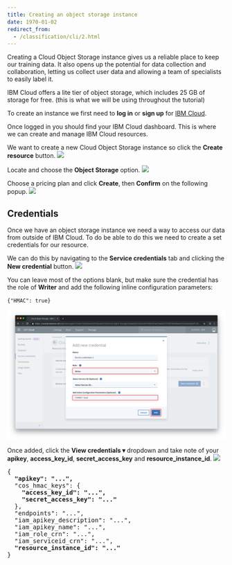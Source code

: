 ```yaml
---
title: Creating an object storage instance
date: 1970-01-02
redirect_from:
  - /classification/cli/2.html
---
```

Creating a Cloud Object Storage instance gives us a reliable place to keep our training data. It also opens up the potential for data collection and collaboration, letting us collect user data and allowing a team of specialists to easily label it.

IBM Cloud offers a lite tier of object storage, which includes 25 GB of storage for free. (this is what we will be using throughout the tutorial)

To create an instance we first need to **log in** or **sign up** for [IBM Cloud](https://ibm.biz/cloud-annotations-sign-up).

Once logged in you should find your IBM Cloud dashboard. This is where we can create and manage IBM Cloud resources.

We want to create a new Cloud Object Storage instance so click the **Create resource** button.
![](https://d2mxuefqeaa7sj.cloudfront.net/s_E7D1C1E8D801F89315B72C10AD83AE795982C7EB84F7BA48CECD8A576B02D6CC_1539804040052_Screen+Shot+2018-10-17+at+2.35.53+PM.png)

Locate and choose the **Object Storage** option.
![](https://d2mxuefqeaa7sj.cloudfront.net/s_E7D1C1E8D801F89315B72C10AD83AE795982C7EB84F7BA48CECD8A576B02D6CC_1539804229570_Screen+Shot+2018-10-17+at+2.36.18+PM.png)

Choose a pricing plan and click **Create**, then **Confirm** on the following popup.
![](https://d2mxuefqeaa7sj.cloudfront.net/s_E7D1C1E8D801F89315B72C10AD83AE795982C7EB84F7BA48CECD8A576B02D6CC_1539804685813_Screen+Shot+2018-10-17+at+2.37.27+PM.png)

## Credentials
Once we have an object storage instance we need a way to access our data from outside of IBM Cloud.
To do be able to do this we need to create a set credentials for our resource.

We can do this by navigating to the **Service credentials** tab and clicking the **New credential** button.
![](https://d2mxuefqeaa7sj.cloudfront.net/s_E7D1C1E8D801F89315B72C10AD83AE795982C7EB84F7BA48CECD8A576B02D6CC_1539807399869_Screen+Shot+2018-10-17+at+3.00.09+PM.png)

You can leave most of the options blank, but make sure the credential has the role of **Writer** and add the following inline configuration parameters:
```
{"HMAC": true}
```
![](assets/credentials_hmac.png)

Once added, click the **View credentials ▾** dropdown and take note of your **apikey**, **access_key_id**, **secret_access_key** and **resource_instance_id**.
![](https://d2mxuefqeaa7sj.cloudfront.net/s_E7D1C1E8D801F89315B72C10AD83AE795982C7EB84F7BA48CECD8A576B02D6CC_1539805788894_Screen+Shot+2018-10-17+at+2.41.53+PM.png)

<pre>
{
  <b>"apikey": "...",</b>
  "cos_hmac_keys": {
    <b>"access_key_id": "...",</b>
    <b>"secret_access_key": "..."</b>
  },
  "endpoints": "...",
  "iam_apikey_description": "...",
  "iam_apikey_name": "...",
  "iam_role_crn": "...",
  "iam_serviceid_crn": "...",
  <b>"resource_instance_id": "..."</b>
}
</pre>
